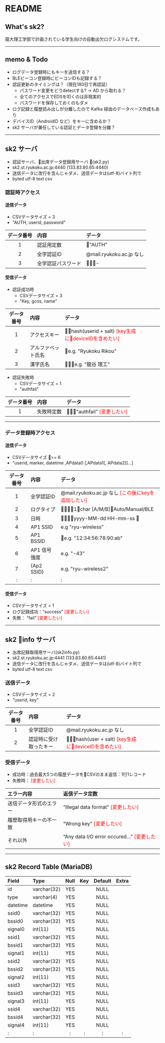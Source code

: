 # README #

## What's sk2? ##

龍大理工学部で計画されている学生向けの自動出欠ログシステムです。

----

## memo & Todo ##

- ログデータ登録時にもキーを送信する？
- BLEビーコン登録時にビーコンIDも記録する？
- 認証更新のタイミングは？（現在180日で再認証）
    - パスワード変更をどうdetectする? -> AD から取れる？
    - 全てのアクセスでEDSを叩くのは非現実的
    - パスワードを保存しておくのもダメ
- ログ記録と履歴読み出しが分離したので Kafka 経由のデータベース作成もあり
- デバイスID（AndroidID など）をキーに含めるか？
- sk2 サーバが兼任している認証とデータ登録を分離？

----

## sk2 サーバ ##

* 認証サーバ、出席データ登録用サーバ (ak2.py)
* sk2.st.ryukoku.ac.jp:4440 (133.83.80.65:4440)
* 送信データに改行を含んじゃダメ、送信データは(utf-8)バイト列で
* byted utf-8 text csv

### 認証時アクセス ###
#### 送信データ ####
* CSVデータサイズ = 3
* "AUTH, userid, password"

| データ番号 | 内容 | データ |
|:----:|:------|:------|
| 1 | 認証用定数 | "AUTH" |
| 2 | 全学認証ID | @mail.ryukoku.ac.jp なし |
| 3 | 全学認証パスワード | - |

#### 受信データ ####
* 認証成功時
    * CSVデータサイズ = 3
    * "Key, gcos, name"

| データ番号 | 内容 | データ |
|:----:|:------|:------|
| 1 | アクセスキー | hash(userid + salt) <font color="Red">[key生成にdeviceIDを含めたい]</font>|
| 2 | アルファベット氏名 | e.g. "Ryukoku Rikou" |
| 3 | 漢字氏名 | e.g. "龍谷 理工" |

* 認証失敗時
    * CSVデータサイズ = 1
    * "authfail"

| データ番号 | 内容 | データ |
|:----:|:------|:------|
| 1 | 失敗時定数 | "authfail" <font color="Red">[変更したい]</font>|

----

### データ登録時アクセス ###
#### 送信データ ####
* CSVデータサイズ >= 6
* "userid, marker, datetime ,APdata0 [,APdata1[, APdata2]]...]

| データ番号 | 内容 | データ |
|:----:|:------|:------|
| 1 | 全学認証ID | @mail.ryukoku.ac.jp なし <font color="Red">[この後にkeyを追加したい]</font>|
| 2 | ログタイプ | 1char [A/M/B]：Auto/Manual/BLE |
| 3 | 日時 | yyyy-MM-dd HH-mm-ss |
| 4 | AP1 SSID | e.g "ryu-wireless" |
| 5 | AP1 BSSID | e.g. "12:34:56:78:90:ab" |
| 6 | AP1 信号強度 | e.g. "-43" |
| 7 | (Ap2 SSID) | e.g. "ryu-wireless2" |
| : | : | : |

#### 受信データ ####
* CSVデータサイズ = 1
* ログ記録成功：“success” <font color="Red">[変更したい]</font>
* 失敗： “fail” <font color="Red">[変更したい]</font>

----

## sk2 info サーバ ##
* 出席記録取得用サーバ(sk2info.py)
* sk2.st.ryukoku.ac.jp:4441 (133.83.80.65:4441)
* 送信データに改行を含んじゃダメ、送信データは(utf-8)バイト列で
* byted utf-8 text csv

### 送信データ ###
* CSVデータサイズ = 2
* "userid, key"

| データ番号 | 内容 | データ |
|:----:|:------|:------|
| 1 | 全学認証ID | @mail.ryukoku.ac.jp なし|
| 2 | 認証時に受け取ったキー | hash(user + salt) <font color="Red">[key生成にdeviceIDを含めたい]</font>|

### 受信データ ###
* 成功時：過去最大5つの履歴データをCSVのまま返信：1行1レコード
* 失敗時： <font color="Red">[変更したい]</font>

| エラー内容 | 返信データ定数 |
|:-----------|:----------|
| 送信データ形式のエラー | “Illegal data format” <font color="Red">[変更したい]</font>|
| 履歴取得用キーの不一致 | “Wrong key” <font color="Red">[変更したい]</font>|
| それ以外 | “Any data I/O error occured…” <font color="Red">[変更したい]</font>|

----

## sk2 Record Table (MariaDB) ##

| Field    | Type        | Null | Key | Default | Extra |
|:---------|:------------|:----:|:---:|:-------:|:-----:|
| id       | varchar(32) | YES  |     | NULL    |       |
| type     | varchar(4)  | YES  |     | NULL    |       |
| datetime | datetime    | YES  |     | NULL    |       |
| ssid0    | varchar(32) | YES  |     | NULL    |       |
| bssid0   | varchar(32) | YES  |     | NULL    |       |
| signal0  | int(11)     | YES  |     | NULL    |       |
| ssid1    | varchar(32) | YES  |     | NULL    |       |
| bssid1   | varchar(32) | YES  |     | NULL    |       |
| signal1  | int(11)     | YES  |     | NULL    |       |
| ssid2    | varchar(32) | YES  |     | NULL    |       |
| bssid2   | varchar(32) | YES  |     | NULL    |       |
| signal2  | int(11)     | YES  |     | NULL    |       |
| ssid3    | varchar(32) | YES  |     | NULL    |       |
| bssid3   | varchar(32) | YES  |     | NULL    |       |
| signal3  | int(11)     | YES  |     | NULL    |       |
| ssid4    | varchar(32) | YES  |     | NULL    |       |
| bssid4   | varchar(32) | YES  |     | NULL    |       |
| signal4  | int(11)     | YES  |     | NULL    |       |
| :        |  :          | :    | :   | :       | :     |
	